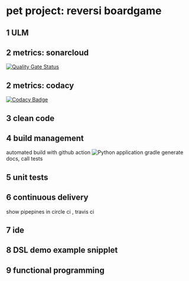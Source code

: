 # pet project: reversi boardgame

## 1 ULM
## 2 metrics: sonarcloud
[![Quality Gate Status](https://sonarcloud.io/api/project_badges/measure?project=s81320_reversi&metric=alert_status)](https://sonarcloud.io/dashboard?id=s81320_reversi)
## 2 metrics: codacy
[![Codacy Badge](https://api.codacy.com/project/badge/Grade/b420315207b540aca94b6ed3131728dd)](https://app.codacy.com/manual/s81320/reversi?utm_source=github.com&utm_medium=referral&utm_content=s81320/reversi&utm_campaign=Badge_Grade_Dashboard)
## 3 clean code
## 4 build management
automated build with github action
![Python application](https://github.com/s81320/reversi/workflows/Python%20application/badge.svg)
gradle
generate docs, call tests
## 5 unit tests
## 6 continuous delivery
show pipepines in circle ci , travis ci
## 7 ide
## 8 DSL demo example snipplet
## 9 functional programming
